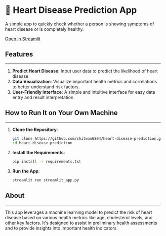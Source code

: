 # 💉 Heart Disease Prediction App

A simple app to quickly check whether a person is showing symptoms of heart disease or is completely healthy.

[Open in Streamlit](https://heart-disease-prediction-machine-learning.streamlit.app)

## Features
---

1. **Predict Heart Disease**: Input user data to predict the likelihood of heart disease.
2. **Data Visualization**: Visualize important health metrics and correlations to better understand risk factors.
3. **User-Friendly Interface**: A simple and intuitive interface for easy data entry and result interpretation.

## How to Run It on Your Own Machine
---

1. **Clone the Repository**:
   ```bash
   git clone https://github.com/chitwan6804/heart-disease-prediction.git
   cd heart-disease-prediction
   ```

2. **Install the Requirements**:
   ```bash
   pip install -r requirements.txt
   ```

3. **Run the App**:
   ```bash
   streamlit run streamlit_app.py
   ```

## About
---

This app leverages a machine learning model to predict the risk of heart disease based on various health metrics like age, cholesterol levels, and other key factors. It's designed to assist in preliminary health assessments and to provide insights into important health indicators.
